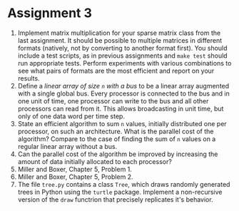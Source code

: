 # Assignment 3

1. Implement matrix multiplication for your sparse matrix class from the last assignment. It should be possible to multiple matrices in different formats (natively, not by     converting to another format first). You should include a test scripts, as in previous assignments and `make test` should run appropriate tests. Perform experiments with various combinations to see what pairs of formats are the most efficient and report on your results. 
1. Define a _linear array of size `n` with a bus_ to be a linear array augmented with a single global bus. Every processor is connected to the bus and in one unit of time, one processor can write to the bus and all other processors can read from it. This allows broadcasting in unit time, but only of one data word per time step.
  1. State an efficient algorithm to sum `n` values, initially distributed one
     per processor, on such an architecture. What is the parallel cost of the algorithm? 
     Compare to the case of finding the sum of `n` values on a regular linear array without a bus. 
  1. Can the parallel cost of the algorithm be improved by increasing the
     amount of data initially allocated to each processor? 
1. Miller and Boxer, Chapter 5, Problem 1.
1. Miller and Boxer, Chapter 5, Problem 2.
1. The file `tree.py` contains a class `Tree`, which draws randomly generated trees in Python using the `turtle` package. Implement a non-recursive version of the `draw` functrion that precisely replicates it's behavior. 
